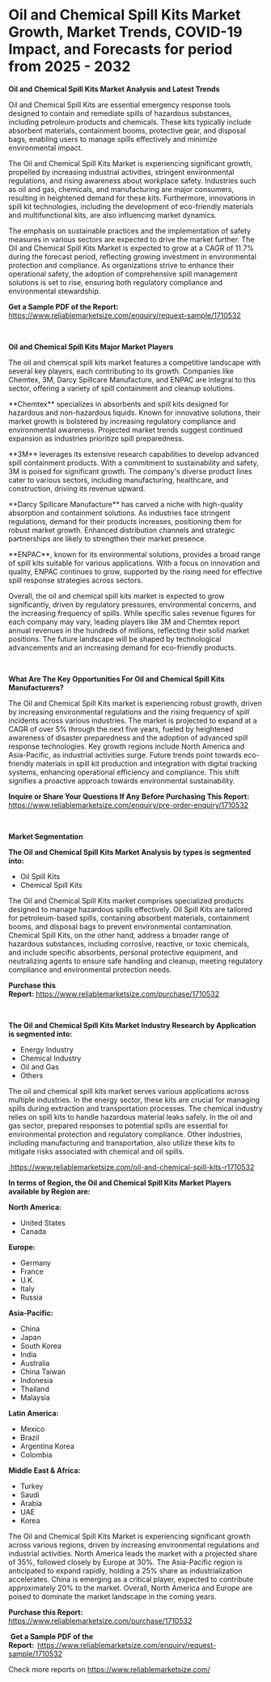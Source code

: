 <p><h1>Oil and Chemical Spill Kits Market Growth, Market Trends, COVID-19 Impact, and Forecasts for period from 2025 - 2032</h1></p><p><strong>Oil and Chemical Spill Kits Market Analysis and Latest Trends</strong></p>
<p><p>Oil and Chemical Spill Kits are essential emergency response tools designed to contain and remediate spills of hazardous substances, including petroleum products and chemicals. These kits typically include absorbent materials, containment booms, protective gear, and disposal bags, enabling users to manage spills effectively and minimize environmental impact.</p><p>The Oil and Chemical Spill Kits Market is experiencing significant growth, propelled by increasing industrial activities, stringent environmental regulations, and rising awareness about workplace safety. Industries such as oil and gas, chemicals, and manufacturing are major consumers, resulting in heightened demand for these kits. Furthermore, innovations in spill kit technologies, including the development of eco-friendly materials and multifunctional kits, are also influencing market dynamics.</p><p>The emphasis on sustainable practices and the implementation of safety measures in various sectors are expected to drive the market further. The Oil and Chemical Spill Kits Market is expected to grow at a CAGR of 11.7% during the forecast period, reflecting growing investment in environmental protection and compliance. As organizations strive to enhance their operational safety, the adoption of comprehensive spill management solutions is set to rise, ensuring both regulatory compliance and environmental stewardship.</p></p>
<p><strong>Get a Sample PDF of the Report:&nbsp;</strong> <a href="https://www.reliablemarketsize.com/enquiry/request-sample/1710532?utm_campaign=2526&utm_medium=2&utm_source=Github&utm_content=ia&utm_term=27032025&utm_id=oil-and-chemical-spill-kits">https://www.reliablemarketsize.com/enquiry/request-sample/1710532</a></p>
<p>&nbsp;</p>
<p><strong>Oil and Chemical Spill Kits Major Market Players</strong></p>
<p><p>The oil and chemical spill kits market features a competitive landscape with several key players, each contributing to its growth. Companies like Chemtex, 3M, Darcy Spillcare Manufacture, and ENPAC are integral to this sector, offering a variety of spill containment and cleanup solutions.</p><p>**Chemtex** specializes in absorbents and spill kits designed for hazardous and non-hazardous liquids. Known for innovative solutions, their market growth is bolstered by increasing regulatory compliance and environmental awareness. Projected market trends suggest continued expansion as industries prioritize spill preparedness.</p><p>**3M** leverages its extensive research capabilities to develop advanced spill containment products. With a commitment to sustainability and safety, 3M is poised for significant growth. The company's diverse product lines cater to various sectors, including manufacturing, healthcare, and construction, driving its revenue upward.</p><p>**Darcy Spillcare Manufacture** has carved a niche with high-quality absorption and containment solutions. As industries face stringent regulations, demand for their products increases, positioning them for robust market growth. Enhanced distribution channels and strategic partnerships are likely to strengthen their market presence.</p><p>**ENPAC**, known for its environmental solutions, provides a broad range of spill kits suitable for various applications. With a focus on innovation and quality, ENPAC continues to grow, supported by the rising need for effective spill response strategies across sectors.</p><p>Overall, the oil and chemical spill kits market is expected to grow significantly, driven by regulatory pressures, environmental concerns, and the increasing frequency of spills. While specific sales revenue figures for each company may vary, leading players like 3M and Chemtex report annual revenues in the hundreds of millions, reflecting their solid market positions. The future landscape will be shaped by technological advancements and an increasing demand for eco-friendly products.</p></p>
<p>&nbsp;</p>
<p><strong>What Are The Key Opportunities For Oil and Chemical Spill Kits Manufacturers?</strong></p>
<p><p>The Oil and Chemical Spill Kits market is experiencing robust growth, driven by increasing environmental regulations and the rising frequency of spill incidents across various industries. The market is projected to expand at a CAGR of over 5% through the next five years, fueled by heightened awareness of disaster preparedness and the adoption of advanced spill response technologies. Key growth regions include North America and Asia-Pacific, as industrial activities surge. Future trends point towards eco-friendly materials in spill kit production and integration with digital tracking systems, enhancing operational efficiency and compliance. This shift signifies a proactive approach towards environmental sustainability.</p></p>
<p><strong>Inquire or Share Your Questions If Any Before Purchasing This Report:</strong> <a href="https://www.reliablemarketsize.com/enquiry/pre-order-enquiry/1710532?utm_campaign=2526&utm_medium=2&utm_source=Github&utm_content=ia&utm_term=27032025&utm_id=oil-and-chemical-spill-kits">https://www.reliablemarketsize.com/enquiry/pre-order-enquiry/1710532</a></p>
<p>&nbsp;</p>
<p><strong>Market Segmentation</strong></p>
<p><strong>The Oil and Chemical Spill Kits Market Analysis by types is segmented into:</strong></p>
<p><ul><li>Oil Spill Kits</li><li>Chemical Spill Kits</li></ul></p>
<p><p>The Oil and Chemical Spill Kits market comprises specialized products designed to manage hazardous spills effectively. Oil Spill Kits are tailored for petroleum-based spills, containing absorbent materials, containment booms, and disposal bags to prevent environmental contamination. Chemical Spill Kits, on the other hand, address a broader range of hazardous substances, including corrosive, reactive, or toxic chemicals, and include specific absorbents, personal protective equipment, and neutralizing agents to ensure safe handling and cleanup, meeting regulatory compliance and environmental protection needs.</p></p>
<p><strong>Purchase this Report:&nbsp;</strong><a href="https://www.reliablemarketsize.com/purchase/1710532?utm_campaign=2526&utm_medium=2&utm_source=Github&utm_content=ia&utm_term=27032025&utm_id=oil-and-chemical-spill-kits">https://www.reliablemarketsize.com/purchase/1710532</a></p>
<p>&nbsp;</p>
<p><strong>The Oil and Chemical Spill Kits Market Industry Research by Application is segmented into:</strong></p>
<p><ul><li>Energy Industry</li><li>Chemical Industry</li><li>Oil and Gas</li><li>Others</li></ul></p>
<p><p>The oil and chemical spill kits market serves various applications across multiple industries. In the energy sector, these kits are crucial for managing spills during extraction and transportation processes. The chemical industry relies on spill kits to handle hazardous material leaks safely. In the oil and gas sector, prepared responses to potential spills are essential for environmental protection and regulatory compliance. Other industries, including manufacturing and transportation, also utilize these kits to mitigate risks associated with chemical and oil spills.</p></p>
<p><a href="https://www.reliablemarketsize.com/oil-and-chemical-spill-kits-r1710532?utm_campaign=2526&utm_medium=2&utm_source=Github&utm_content=ia&utm_term=27032025&utm_id=oil-and-chemical-spill-kits">&nbsp;https://www.reliablemarketsize.com/oil-and-chemical-spill-kits-r1710532</a></p>
<p><strong>In terms of Region, the Oil and Chemical Spill Kits Market Players available by Region are:</strong></p>
<p>
    <p> <strong> North America: </strong>
        <ul>
            <li>United States</li>
            <li>Canada</li>
        </ul>
        </p> 
    <p> <strong> Europe: </strong>
        <ul>
            <li>Germany</li>
            <li>France</li>
            <li>U.K.</li>
            <li>Italy</li>
            <li>Russia</li>
        </ul>
        </p> 
    <p> <strong> Asia-Pacific: </strong>
        <ul>
            <li>China</li>
            <li>Japan</li>
            <li>South Korea</li>
            <li>India</li>
            <li>Australia</li>
            <li>China Taiwan</li>
            <li>Indonesia</li>
            <li>Thailand</li>
            <li>Malaysia</li>
        </ul>
        </p> 
    <p> <strong> Latin America: </strong>
        <ul>
            <li>Mexico</li>
            <li>Brazil</li>
            <li>Argentina Korea</li>
            <li>Colombia</li>
        </ul>
        </p> 
    <p> <strong> Middle East & Africa: </strong>
        <ul>
            <li>Turkey</li>
            <li>Saudi</li>
            <li>Arabia</li>
            <li>UAE</li>
            <li>Korea</li>
        </ul>
    </p>
    </p>
<p><p>The Oil and Chemical Spill Kits Market is experiencing significant growth across various regions, driven by increasing environmental regulations and industrial activities. North America leads the market with a projected share of 35%, followed closely by Europe at 30%. The Asia-Pacific region is anticipated to expand rapidly, holding a 25% share as industrialization accelerates. China is emerging as a critical player, expected to contribute approximately 20% to the market. Overall, North America and Europe are poised to dominate the market landscape in the coming years.</p></p>
<p><strong>Purchase this Report: </strong><a href="https://www.reliablemarketsize.com/purchase/1710532?utm_campaign=2526&utm_medium=2&utm_source=Github&utm_content=ia&utm_term=27032025&utm_id=oil-and-chemical-spill-kits">https://www.reliablemarketsize.com/purchase/1710532</a></p>
<p>&nbsp;<strong>Get a Sample PDF of the Report:&nbsp;&nbsp;</strong><a href="https://www.reliablemarketsize.com/enquiry/request-sample/1710532?utm_campaign=2526&utm_medium=2&utm_source=Github&utm_content=ia&utm_term=27032025&utm_id=oil-and-chemical-spill-kits">https://www.reliablemarketsize.com/enquiry/request-sample/1710532</a></p>
<p><strong></strong></p>
<p>Check more reports on <a href="https://www.reliablemarketsize.com/?utm_campaign=2526&utm_medium=2&utm_source=Github&utm_content=ia&utm_term=27032025&utm_id=oil-and-chemical-spill-kits">https://www.reliablemarketsize.com/</a></p>